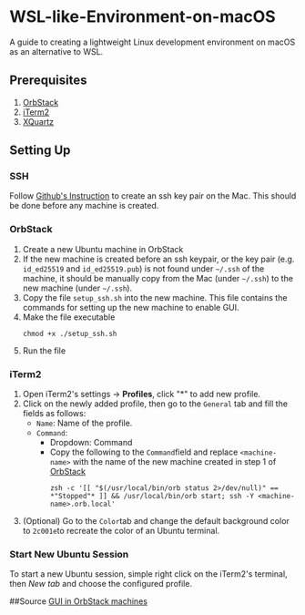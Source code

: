 # WSL-like-Environment-on-macOS
A guide to creating a lightweight Linux development environment on macOS as an alternative to WSL.

## Prerequisites
1. [OrbStack](https://orbstack.dev/)
2. [iTerm2](https://iterm2.com/)
3. [XQuartz](https://www.xquartz.org/)

## Setting Up
### SSH
Follow [Github's Instruction](https://docs.github.com/en/authentication/connecting-to-github-with-ssh/generating-a-new-ssh-key-and-adding-it-to-the-ssh-agent#generating-a-new-ssh-key) to create an ssh key pair on the Mac. This should be done before any machine is created.
### OrbStack 
1. Create a new Ubuntu machine in OrbStack
2. If the new machine is created before an ssh keypair, or the key pair (e.g. ```id_ed25519``` and ```id_ed25519.pub```) is not found under ```~/.ssh``` of the machine, it should be manually copy from the Mac (under ```~/.ssh```) to the new machine (under ```~/.ssh```).
3. Copy the file ```setup_ssh.sh``` into the new machine. This file contains the commands for setting up the new machine to enable GUI.
4. Make the file executable
   ```
   chmod +x ./setup_ssh.sh
   ```
5. Run the file
   
### iTerm2
1. Open iTerm2's settings &rarr; **Profiles**, click "*" to add new profile.
2. Click on the newly added profile, then go to the ```General``` tab and fill the fields as follows:
   - ```Name```: Name of the profile.
   - ```Command```:
     - Dropdown: Command
     - Copy the following to the ```Command```field and replace ```<machine-name>``` with the name of the new machine created in step 1 of [OrbStack](#OrbStack)
       ```
       zsh -c '[[ "$(/usr/local/bin/orb status 2>/dev/null)" == *"Stopped"* ]] && /usr/local/bin/orb start; ssh -Y <machine-name>.orb.local'

       ```
3. (Optional) Go to the ```Color```tab and change the default background color to ```2c001e```to recreate the color of an Ubuntu terminal.

### Start New Ubuntu Session
To start a new Ubuntu session, simple right click on the iTerm2's terminal, then _New tab_ and choose the configured profile.

##Source
[GUI in OrbStack machines](https://www.nickgregorich.com/posts/gui-in-orbstack-machines/)
